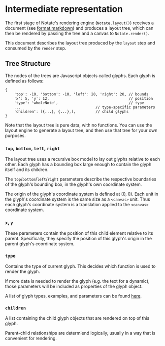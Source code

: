 
Intermediate representation
===========================

The first stage of Notate's rendering engine (`Notate.layout()`) receives
a document (see [format.markdown](https://github.com/davekilian/notate.js/blob/master/doc/format.markdown))
and produces a layout tree, which can then be rendered by passing the tree
and a canvas to `Notate.render()`. 

This document describes the layout tree produced by the `layout` step and
consumed by the `render` step.

## Tree Structure

The nodes of the trees are Javascript objects called glyphs. Each 
glyph is defined as follows:

    {
        'top': -10, 'bottom': -10, 'left': 20, 'right': 20, // bounds
        'x': 5, 'y': 12,                                    // position
        'type': 'wholeNote',                                // type
        ...                                  // type-specific parameters
        'children': [{...}, {...},],         // child glyphs
    }

Note that the layout tree is pure data, with no functions. You can use the
layout engine to generate a layout tree, and then use that tree for your
own purposes.

### `top`, `bottom`, `left`, `right`

The layout tree uses a recursive box model to lay out glyphs relative to
each other. Each glyph has a bounding box large enough to contain the
glyph itself and its children.

The `top`/`bottom`/`left`/`right` parameters describe the respective
boundaries of the glyph's bounding box, in the glyph's own coordinate
system. 

The origin of the glyph's coordinate system is defined at (0, 0). Each
unit in the glyph's coordinate system is the same size as a `<canvas>`
unit. Thus each glyph's coordinate system is a translation applied to the
`<canvas>` coordinate system.

### `x`, `y`

These parameters contain the position of this child element relative to
its parent. Specifically, they specify the position of this glyph's 
origin in the parent glyph's coordinate system.

### `type`

Contains the type of current glyph. This decides which function is used
to render the glyph. 

If more data is needed to render the glyph (e.g. the text for a dynamic),
those parameters will be included as properties of the glyph object.

A list of glyph types, examples, and parameters can be found
[here](TODO).

### `children`

A list containing the child glyph objects that are rendered on top of
this glyph.

Parent-child relationships are determiend logically, usually in a way
that is convenient for rendering.

